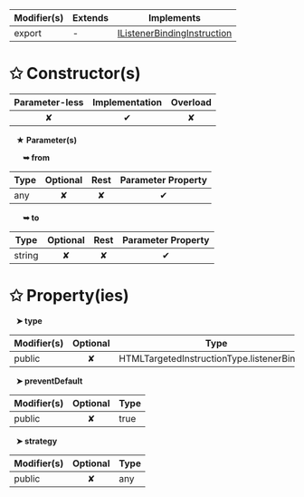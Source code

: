 | Modifier(s)                            | Extends                      | Implements                                    |
|----------------------------------------|------------------------------|-----------------------------------------------|
| export | - | [IListenerBindingInstruction](/runtime-html/interface/definitions/ilistenerbindinginstruction.md) |

# &#10025; Constructor(s)

| Parameter-less                         | Implementation                          | Overload                          |
|:--------------------------------------:|:---------------------------------------:|:---------------------------------:|
| ✘ | ✔ | ✘ |

&nbsp;&nbsp; **&#9733; Parameter(s)**

&nbsp;&nbsp;&nbsp;&nbsp;&nbsp; **&#10149; from**

| Type                        | Optional                           | Rest                          | Parameter Property                          |
|-----------------------------|:----------------------------------:|:-----------------------------:|:-------------------------------------------:|
| any | ✘  | ✘ | ✔ |

&nbsp;&nbsp;&nbsp;&nbsp;&nbsp; **&#10149; to**

| Type                        | Optional                           | Rest                          | Parameter Property                          |
|-----------------------------|:----------------------------------:|:-----------------------------:|:-------------------------------------------:|
| string | ✘  | ✘ | ✔ |

# &#10025; Property(ies)

&nbsp;&nbsp; **&#10148; type**

| Modifier(s)                               | Optional                           | Type                         |
|-------------------------------------------|:----------------------------------:|------------------------------|
| public | ✘ | HTMLTargetedInstructionType.listenerBinding |

&nbsp;&nbsp; **&#10148; preventDefault**

| Modifier(s)                               | Optional                           | Type                         |
|-------------------------------------------|:----------------------------------:|------------------------------|
| public | ✘ | true |

&nbsp;&nbsp; **&#10148; strategy**

| Modifier(s)                               | Optional                           | Type                         |
|-------------------------------------------|:----------------------------------:|------------------------------|
| public | ✘ | any |